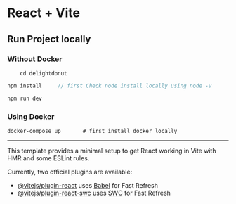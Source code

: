 # React + Vite

## Run Project locally

### Without Docker

```
    cd delightdonut
```

```javascript
npm install     // first Check node install locally using node -v
```

```javascript
npm run dev
```

### Using Docker

```docker
docker-compose up       # first install docker locally
```

---

This template provides a minimal setup to get React working in Vite with HMR and some ESLint rules.

Currently, two official plugins are available:

- [@vitejs/plugin-react](https://github.com/vitejs/vite-plugin-react/blob/main/packages/plugin-react/README.md) uses [Babel](https://babeljs.io/) for Fast Refresh
- [@vitejs/plugin-react-swc](https://github.com/vitejs/vite-plugin-react-swc) uses [SWC](https://swc.rs/) for Fast Refresh
